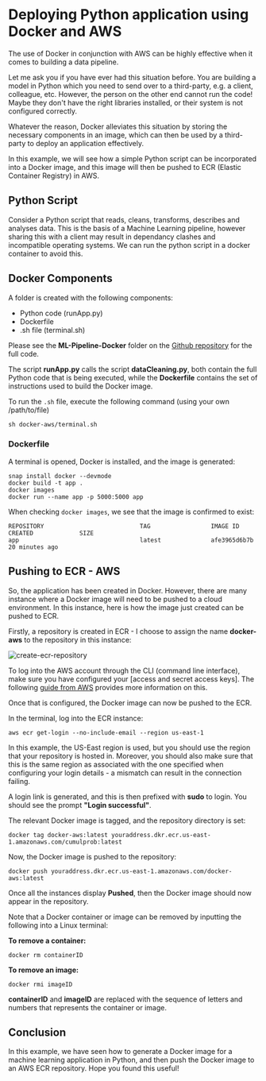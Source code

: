# Deploying Python application using Docker and AWS

The use of Docker in conjunction with AWS can be highly effective when it comes to building a data pipeline.

Let me ask you if you have ever had this situation before. You are building a model in Python which you need to send over to a third-party, e.g. a client, colleague, etc. However, the person on the other end cannot run the code! Maybe they don't have the right libraries installed, or their system is not configured correctly.

Whatever the reason, Docker alleviates this situation by storing the necessary components in an image, which can then be used by a third-party to deploy an application effectively.

In this example, we will see how a simple Python script can be incorporated into a Docker image, and this image will then be pushed to ECR (Elastic Container Registry) in AWS.

## Python Script

Consider a Python script that reads, cleans, transforms, describes and analyses data. This is the basis of a Machine Learning pipeline, however sharing this with a client may result in dependancy clashes and incompatible operating systems. We can run the python script in a docker container to avoid this. 

## Docker Components

A folder is created with the following components:

- Python code (runApp.py)
- Dockerfile
- .sh file (terminal.sh)

Please see the **ML-Pipeline-Docker** folder on the [Github repository](https://github.com/ChristinaLast/ML-Pipeline-Docker) for the full code.

The script **runApp.py** calls the script **dataCleaning.py**, both contain the full Python code that is being executed, while the **Dockerfile** contains the set of instructions used to build the Docker image.

To run the `.sh` file, execute the following command (using your own /path/to/file)

```sh docker-aws/terminal.sh```

### Dockerfile

A terminal is opened, Docker is installed, and the image is generated:

```
snap install docker --devmode
docker build -t app .
docker images
docker run --name app -p 5000:5000 app
```

When checking ```docker images```, we see that the image is confirmed to exist:

```
REPOSITORY                           TAG                 IMAGE ID            CREATED             SIZE
app                                  latest              afe3965d6b7b        20 minutes ago 
```

## Pushing to ECR - AWS

So, the application has been created in Docker. However, there are many instance where a Docker image will need to be pushed to a cloud environment. In this instance, here is how the image just created can be pushed to ECR.

Firstly, a repository is created in ECR - I choose to assign the name **docker-aws** to the repository in this instance:

![create-ecr-repository](create-ecr-repository.png)

To log into the AWS account through the CLI (command line interface), make sure you have configured your [access and secret access keys]. The following [guide from AWS](https://docs.aws.amazon.com/general/latest/gr/aws-sec-cred-types.html) provides more information on this.

Once that is configured, the Docker image can now be pushed to the ECR.

In the terminal, log into the ECR instance:

```aws ecr get-login --no-include-email --region us-east-1```

In this example, the US-East region is used, but you should use the region that your repository is hosted in. Moreover, you should also make sure that this is the same region as associated with the one specified when configuring your login details - a mismatch can result in the connection failing.

A login link is generated, and this is then prefixed with **sudo** to login. You should see the prompt **"Login successful"**.

The relevant Docker image is tagged, and the repository directory is set:

```docker tag docker-aws:latest youraddress.dkr.ecr.us-east-1.amazonaws.com/cumulprob:latest```

Now, the Docker image is pushed to the repository:

```docker push youraddress.dkr.ecr.us-east-1.amazonaws.com/docker-aws:latest```

Once all the instances display **Pushed**, then the Docker image should now appear in the repository.

Note that a Docker container or image can be removed by inputting the following into a Linux terminal:

**To remove a container:**

```docker rm containerID```

**To remove an image:**

```docker rmi imageID```

**containerID** and **imageID** are replaced with the sequence of letters and numbers that represents the container or image.

## Conclusion

In this example, we have seen how to generate a Docker image for a machine learning application in Python, and then push the Docker image to an AWS ECR repository. Hope you found this useful!
